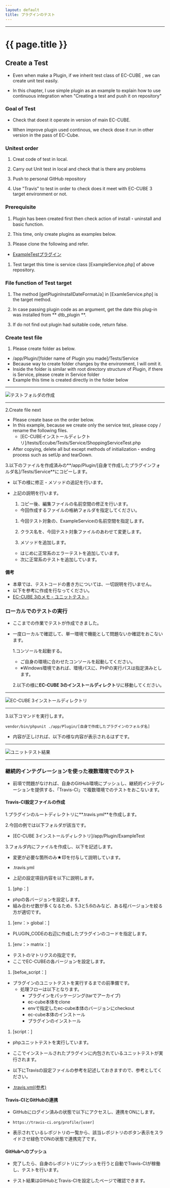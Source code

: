 ```yaml
---
layout: default
title: プラグインのテスト
---
```


---

# {{ page.title }}

## Create a Test 

- Even when make a Plugin, if we inherit test class of EC-CUBE , we can create unit test easily.

- In this chapter, I use simple plugin as an example to explain how to use continuous integration when "Creating a test and push it on  repository"

### Goal of Test

- Check that doest it operate in version of main EC-CUBE.

- When improve plugin used continous, we check dose it run in other version in the pass of EC-Cube.

### Unitest order

1. Creat code of test in local.

1. Carry out Unit test in local and check that is there any problems

1. Push to personal GitHub repository

1. Use "Travis" to test in order to check does it meet with EC-CUBE 3 target environment or not.

### Prerequisite

1. Plugin has been created first then check action of install・uninstall and basic function.

1. This time, only create plugins as examples below.

1. Please clone the following and refer.
  - <a href="https://github.com/geany-y/ExamleTest" target="_blank">ExampleTestプラグイン</a>

1. Test target this time is service class [ExampleService.php] of above repository.

### File function of Test target

1. The method [getPluginInstallDateFormatJa] in [ExamleService.php] is the target method.

1. In case passing plugin code as an argument, get the date this plug-in was installed from ** dtb_plugin **.

1. If do not find out plugin had suitable code, return false.

### Create test file

1. Please create folder as below.

  - /app/Plugin/[folder name of Plugin you made]/Tests/Service
  - Because way to create folder changes by the environment, I will omit it.
  - Inside the folder is similar with root directory structure of Plugin, if there is Service, please create in Service folder
  - Example this time is created directly in the folder below

  ---

  ![テストフォルダの作成](images/img-plugin-test-create-folder.png)

  ---

2.Create file next

  - Please create base on the order below.
  - In this example, because we create only the service test, please copy / rename the following files.
    - [EC-CUBEインストールディレクトリ]/tests/Eccube/Tests/Service/ShoppingServiceTest.php
  - After copying, delete all but except methods of initialization・ending process such as setUp and tearDown.

3.以下のファイルを作成済みの**/app/Plugin/[自身で作成したプラグインフォルダ名]/Tests/Service**にコピーします。

  - 以下の様に修正・メソッドの追記を行います。

<script src="http://gist-it.appspot.com/https://github.com/EC-CUBE/ec-cube.github.io/blob/master/Source/plugin_test/ExampleServiceTest.php"></script>

<!--
```
<?php

/*
 * This file is part of the ExampleTest
 *
 * Copyright (C) 2016 LockOn
 *
 * For the full copyright and license information, please view the LICENSE
 * file that was distributed with this source code.
 */

namespace Plugin\ExampleTestPlugin\Tests\Service; ★テストファイルの名前空間を記述

use Eccube\Tests\EccubeTestCase;
use Plugin\ExampleTestPlugin\ServiceProvider\ExampleTestServiceProvider; ★テスト対象ファイルの名前空間定義

class ExampleServiceTest extends EccubeTestCase ★クラス名称を修正
{
    public function setUp() ★テスト開始時に行う処理があれば記述
    {
        parent::setUp();
    }

    /**
     * プラグインのインストール時間取得メソッド失敗パターンのテスト
     * ・インストールされていないコードをサービスに渡す
     * ・戻り値としてfalseが返却される
     */
    public function testGetPluginInstallDateFormatJaFromErrorCode() ★まず正常系エラーのメソッドを追記します
    {
        $errorCode = 'Test'; ★インストールされていないプラグインコードを設定
        $this->actual = $this->app['eccube.plugin.service.example']->getPluginInstallDateFormatJa($errorCode); ★取得値はactualに格納

        $this->assertFalse($this->actual); ★falseが返却される事を定義
    }

    /**
     * プラグインのインストール時間取得メソッド成功パターンのテスト
     * ・インストールされているコードをサービスに渡す
     * ・事前にメソッドと同じ条件でデーターベースからインストール日付を取得しておく
     * ・戻り値としてインストール日付が返却される
     */
    public function testGetPluginInstallDateFormatJaFromSuccessCode() ★次は正常系の正常値テストのメソッドを追記します
    {
        $successCode = 'ExampleTest'; ★今回インストールしたプラグインのコードを記述します

        $qb = $this->app['orm.em']->createQueryBuilder(); ★テスト対象のサービスで取得する値を手動で取得します。
        $qb->select('p.create_date')
            ->from('\Eccube\Entity\Plugin', 'p')
            ->where('p.code = :Code')
            ->setParameter('Code', $successCode);

        try {
            $date = $qb->getQuery()->getSingleResult();
            $this->expected = $date['create_date']->format('Y年m月d日 H時i分s秒'); ★比較値をexpectedに格納します
        } catch (\NoResultException $e) {
            throw new \NoResultException();
        }

        $this->actual = $this->app['eccube.plugin.service.example']->getPluginInstallDateFormatJa($successCode); ★取得値をactualに格納します

        $this->assertEquals($this->actual, $this->expected); ★actualとexpectedが同一である事を定義
    }
}
```
-->

- 上記の説明を行います。

    1. コピー後、編集ファイルの名前空間の修正を行います。
    - 今回作成するファイルの格納フォルダを指定してください。

    1. 今回テスト対象の、ExampleServiceの名前空間を指定します。

    1. クラス名を、今回テスト対象ファイルのあわせて変更します。

    1. メソッドを追加します。
    - はじめに正常系のエラーテストを追加しています。
    - 次に正常系のテストを追加しています。

#### 備考

  - 本章では、テストコードの書き方については、一切説明を行いません。
  - 以下を参考に作成を行なってください。
  - <a href="http://qiita.com/chihiro-adachi/items/f2fd1cbe10dccacb3631" target="_blank">EC-CUBE 3のメモ - ユニットテスト -</a>

### ローカルでのテストの実行

- ここまでの作業でテストが作成できました。
- 一度ローカルで確認して、単一環境で機能として問題ないか確認をおこないます。

  1.コンソールを起動する。

  - ご自身の環境に合わせたコンソールを起動してください。
  - ※Windows環境であれば、環境パスに、PHPの実行パスは指定済みとします。

  2.以下の様に**EC-CUBE 3のインストールディレクトリ**に移動してください。

---

![EC-CUBE 3インストールディレクトリ](images/img-plugin-test-open-console.png)

---

  3.以下コマンドを実行します。

```
vendor/bin/phpunit ./app/Plugin/[自身で作成したプラグインのフォルダ名]
```

- 内容が正しければ、以下の様な内容が表示されるはずです。


---

![ユニットテスト結果](images/img-plugin-test-unit-result.png)

---

### 継続的インテグレーションを使った複数環境でのテスト

- 前項で問題がなければ、自身のGitHub環境にプッシュし、継続的インテグレーションを提供する、「Travis-CI」で複数環境でのテストをおこないます。

#### Travis-CI設定ファイルの作成

1.プラグインのルートディレクトリに**.travis.yml**を作成します。

2.今回の例では以下フォルダが該当です。

  - [EC-CUBE 3インストールディレクトリ]/app/Plugin/ExampleTest

3.フォルダ内にファイルを作成し、以下を記述します。

  - 変更が必要な箇所のみ★印を付与して説明しています。

  - .travis.yml

<script src="http://gist-it.appspot.com/https://github.com/EC-CUBE/ec-cube.github.io/blob/master/Source/plugin_test/Travis.yml"></script>

<!--
```

language: php

sudo: false

cache:
  directories:
    - $HOME/.composer/cache
    - /home/travis/.composer/cache

php: ★テスト対象のPHPバージョンを指定します
  - 5.3
  - 5.4
  - 5.5
  - 5.6
#  - 7.0

env:
  # plugin code
  global:
    PLUGIN_CODE=ExampleTest ★作成したプラグインのコードを指定します
  matrix:
#    # ec-cube master ★EC-CUBE 3のバージョンを指定します
#    - ECCUBE_VERSION=master DB=mysql USER=root DBNAME=myapp_test DBPASS=' ' DBUSER=root
#    - ECCUBE_VERSION=master DB=pgsql USER=postgres DBNAME=myapp_test DBPASS=password DBUSER=postgres
    - ECCUBE_VERSION=3.0.9 DB=mysql USER=root DBNAME=myapp_test DBPASS=' ' DBUSER=root
    - ECCUBE_VERSION=3.0.9 DB=pgsql USER=postgres DBNAME=myapp_test DBPASS=password DBUSER=postgres
    - ECCUBE_VERSION=3.0.10 DB=mysql USER=root DBNAME=myapp_test DBPASS=' ' DBUSER=root
    - ECCUBE_VERSION=3.0.10 DB=pgsql USER=postgres DBNAME=myapp_test DBPASS=password DBUSER=postgres

matrix:
  fast_finish: true

before_script: ★Travisを初期化しています
  # archive plugin
  - tar cvzf ${HOME}/${PLUGIN_CODE}.tar.gz ./*
  # clone ec-cube
  - git clone https://github.com/EC-CUBE/ec-cube.git
  - cd ec-cube
  # checkout version
  - sh -c "if [ ! '${ECCUBE_VERSION}' = 'master' ]; then  git checkout -b ${ECCUBE_VERSION} refs/tags/${ECCUBE_VERSION}; fi"
  # update composer
  - composer selfupdate
  - composer install --dev --no-interaction -o
  # install ec-cube
  - sh eccube_install.sh ${DB} none
  # install plugin
  - php app/console plugin:develop install --path=${HOME}/${PLUGIN_CODE}.tar.gz
  # enable plugin
  - php app/console plugin:develop enable --code=${PLUGIN_CODE}

script: ★プラグインをインストールしています
  # exec phpunit on ec-cube
  - phpunit app/Plugin/${PLUGIN_CODE}/Tests

after_script: ★プラグインの、インストール・アンインストール、有効化・無効化のテストを行なっています
  # disable plugin
  - php app/console plugin:develop disable --code=${PLUGIN_CODE}
  # uninstall plugin
  - php app/console plugin:develop uninstall --code=${PLUGIN_CODE}
  # re install plugin
  - php app/console plugin:develop install --code=${PLUGIN_CODE}
  # re enable plugin
  - php app/console plugin:develop enable --code=${PLUGIN_CODE}
```
-->

- 上記の設定項目内容を以下に説明します。

1. [php：]
  - phpの各バージョンを設定します。
  - 組み合わせ数が多くなるため、5.3と5.6のみなど、ある程バージョンを絞る方が適切です。

1. [env：> global：]
  - PLUGIN_CODEの右辺に作成したプラグインのコードを指定します。

1. [env：> matrix：]
  - テストのマトリクスの指定です。
  - ここでEC-CUBEの各バージョンを設定します。

1. [befoe_script：]
  - プラグインのユニットテストを実行するまでの前準備です。
    - 処理フローは以下となります。
      - プラグインをパッケージング(tarでアーカイブ)
      - ec-cube本体をclone
      - envで指定したec-cube本体のバージョンにcheckout
      - ec-cube本体のインストール
      - プラグインのインストール

1. [script：]
  - phpユニットテストを実行しています。
  - ここでインストールされたプラグインに内包されているユニットテストが実行されます。

- 以下にTravisの設定ファイルの参考を記述しておきますので、参考としてください。

- <a href="https://github.com/EC-CUBE/coupon-plugin/blob/master/.travis.yml" target="_blank">.travis.yml(参考)</a>

#### Travis-CIとGitHubの連携

- GitHubにログイン済みの状態で以下にアクセスし、連携をONにします。

- `https://travis-ci.org/profile/[user]` 

- 表示されているレポジトリの一覧から、該当レポジトリのボタン表示をスライドさせ緑色でONの状態で連携完了です。


#### GitHubへのプッシュ

- 完了したら、自身のレポジトリにプッシュを行うと自動でTravis-CIが稼働し、テストを行います。

- テスト結果はGitHubとTravis-CIを設定したページで確認できます。
